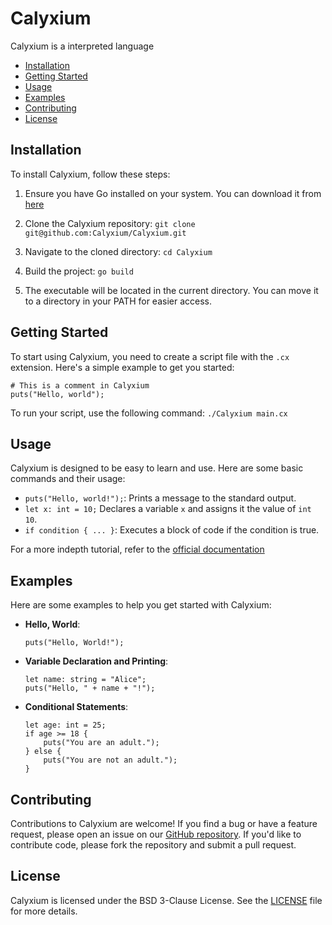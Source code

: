 # Calyxium
Calyxium is a interpreted language

- [Installation](#installation)
- [Getting Started](#getting-started)
- [Usage](#usage)
- [Examples](#examples)
- [Contributing](#contributing)
- [License](#license)

## Installation
To install Calyxium, follow these steps:

1. Ensure you have Go installed on your system. You can download it from [here](https://go.dev/dl)

2. Clone the Calyxium repository:
`git clone git@github.com:Calyxium/Calyxium.git
`

3. Navigate to the cloned directory:
`cd Calyxium`

4. Build the project:
`go build`

5. The executable will be located in the current directory. You can move it to a directory in your PATH for easier access.

## Getting Started
To start using Calyxium, you need to create a script file with the `.cx` extension. Here's a simple example to get you started:
```
# This is a comment in Calyxium
puts("Hello, world");
```
To run your script, use the following command:
`./Calyxium main.cx`

## Usage
Calyxium is designed to be easy to learn and use. Here are some basic commands and their usage:

- `puts("Hello, world!");`: Prints a message to the standard output.
- `let x: int = 10;` Declares a variable `x` and assigns it the value of `int 10`.
- `if condition { ... }`: Executes a block of code if the condition is true.

For a more indepth tutorial, refer to the [official documentation](#)

## Examples
Here are some examples to help you get started with Calyxium:

- **Hello, World**:
    ```
    puts("Hello, World!");
    ```

- **Variable Declaration and Printing**:
    ```
    let name: string = "Alice";
    puts("Hello, " + name + "!");
    ```

- **Conditional Statements**:
    ```
    let age: int = 25;
    if age >= 18 {
        puts("You are an adult.");
    } else {
        puts("You are not an adult.");
    }
    ```

## Contributing

Contributions to Calyxium are welcome! If you find a bug or have a feature request, please open an issue on our [GitHub repository](https://github.com/Codezz-ops/Calyxium/issues). If you'd like to contribute code, please fork the repository and submit a pull request.

## License

Calyxium is licensed under the BSD 3-Clause License. See the [LICENSE](LICENSE) file for more details.

